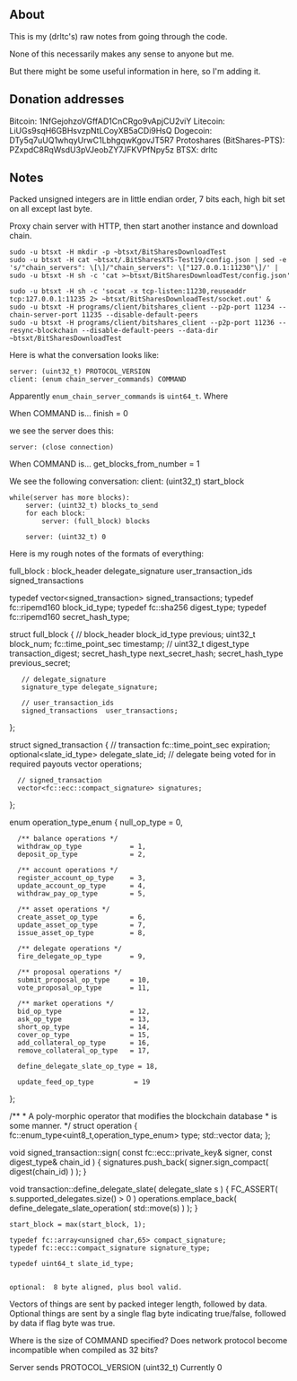 
About
-----

This is my (drltc's) raw notes from going through the code.

None of this necessarily makes any sense to anyone but me.

But there might be some useful information in here, so I'm adding it.

Donation addresses
------------------

Bitcoin: 1NfGejohzoVGffAD1CnCRgo9vApjCU2viY
Litecoin: LiUGs9sqH6GBHsvzpNtLCoyXB5aCDi9HsQ
Dogecoin: DTy5q7uUQ1whqyUrwC1LbhgqwKgovJT5R7
Protoshares (BitShares-PTS): PZxpdC8RqWsdU3pVJeobZY7JFKVPfNpy5z
BTSX: drltc

Notes
-----

Packed unsigned integers are in little endian order, 7 bits each, high bit set on all except last byte.

Proxy chain server with HTTP, then start another instance and download chain.

    sudo -u btsxt -H mkdir -p ~btsxt/BitSharesDownloadTest
    sudo -u btsxt -H cat ~btsxt/.BitSharesXTS-Test19/config.json | sed -e 's/"chain_servers": \[\]/"chain_servers": \["127.0.0.1:11230"\]/' | sudo -u btsxt -H sh -c 'cat >~btsxt/BitSharesDownloadTest/config.json'

    sudo -u btsxt -H sh -c 'socat -x tcp-listen:11230,reuseaddr tcp:127.0.0.1:11235 2> ~btsxt/BitSharesDownloadTest/socket.out' &
    sudo -u btsxt -H programs/client/bitshares_client --p2p-port 11234 --chain-server-port 11235 --disable-default-peers
    sudo -u btsxt -H programs/client/bitshares_client --p2p-port 11236 --resync-blockchain --disable-default-peers --data-dir ~btsxt/BitSharesDownloadTest

Here is what the conversation looks like:

    server: (uint32_t) PROTOCOL_VERSION
    client: (enum chain_server_commands) COMMAND

Apparently `enum_chain_server_commands` is `uint64_t`.  Where

When COMMAND is...
    finish = 0

we see the server does this:

    server: (close connection)

When COMMAND is...
    get_blocks_from_number = 1

We see the following conversation:
    client: (uint32_t) start_block

    while(server has more blocks):
        server: (uint32_t) blocks_to_send
        for each block:
            server: (full_block) blocks

        server: (uint32_t) 0

Here is my rough notes of the formats of everything:

   full_block : block_header delegate_signature user_transaction_ids signed_transactions

   typedef vector<signed_transaction> signed_transactions;
   typedef fc::ripemd160 block_id_type;
   typedef fc::sha256 digest_type;
   typedef fc::ripemd160 secret_hash_type;

   struct full_block
   {
       // block_header
       block_id_type        previous;
       uint32_t             block_num;
       fc::time_point_sec   timestamp;                  // uint32_t
       digest_type          transaction_digest;
       secret_hash_type     next_secret_hash;
       secret_hash_type     previous_secret;

       // delegate_signature
       signature_type delegate_signature;

       // user_transaction_ids
       signed_transactions  user_transactions;
   };

   struct signed_transaction
   {
      // transaction
      fc::time_point_sec          expiration;
      optional<slate_id_type>     delegate_slate_id; // delegate being voted for in required payouts
      vector<operation>           operations; 

      // signed_transaction
      vector<fc::ecc::compact_signature> signatures;
   };

   enum operation_type_enum
   {
      null_op_type                = 0,

      /** balance operations */
      withdraw_op_type            = 1,
      deposit_op_type             = 2,

      /** account operations */
      register_account_op_type    = 3,
      update_account_op_type      = 4,
      withdraw_pay_op_type        = 5,

      /** asset operations */
      create_asset_op_type        = 6,
      update_asset_op_type        = 7,
      issue_asset_op_type         = 8,

      /** delegate operations */
      fire_delegate_op_type       = 9,

      /** proposal operations */
      submit_proposal_op_type     = 10,
      vote_proposal_op_type       = 11,

      /** market operations */
      bid_op_type                 = 12,
      ask_op_type                 = 13,
      short_op_type               = 14,
      cover_op_type               = 15,
      add_collateral_op_type      = 16,
      remove_collateral_op_type   = 17,

      define_delegate_slate_op_type = 18,

      update_feed_op_type          = 19
   };

   /**
    *  A poly-morphic operator that modifies the blockchain database
    *  is some manner.
    */
   struct operation
   {
      fc::enum_type<uint8_t,operation_type_enum> type;
      std::vector<char> data;
   };


   void signed_transaction::sign( const fc::ecc::private_key& signer, const digest_type& chain_id )
   {
      signatures.push_back( signer.sign_compact( digest(chain_id) ) );
   }

   void transaction::define_delegate_slate( delegate_slate s )
   {
      FC_ASSERT( s.supported_delegates.size() > 0 )
      operations.emplace_back( define_delegate_slate_operation( std::move(s) ) );
   }

    start_block = max(start_block, 1);

    typedef fc::array<unsigned char,65> compact_signature;
    typedef fc::ecc::compact_signature signature_type;

    typedef uint64_t slate_id_type;


    optional:  8 byte aligned, plus bool valid.

Vectors of things are sent by packed integer length, followed by data.
Optional things are sent by a single flag byte indicating true/false, followed by data if flag byte was true.

Where is the size of COMMAND specified?  Does network protocol become incompatible when compiled as 32 bits?

Server sends PROTOCOL_VERSION (uint32_t)
Currently 0

